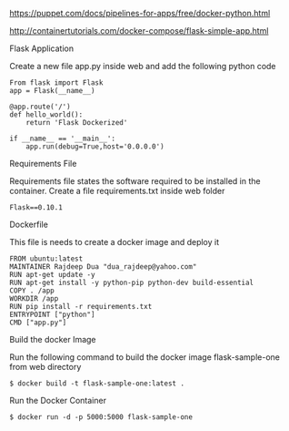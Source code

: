 https://puppet.com/docs/pipelines-for-apps/free/docker-python.html

http://containertutorials.com/docker-compose/flask-simple-app.html



Flask Application

Create a new file app.py inside web and add the following python code
```
From flask import Flask
app = Flask(__name__)

@app.route('/')
def hello_world():
    return 'Flask Dockerized'

if __name__ == '__main__':
    app.run(debug=True,host='0.0.0.0')
```
Requirements File

Requirements file states the software required to be installed in the container. Create a file requirements.txt inside web folder
```
Flask==0.10.1
```
Dockerfile

This file is needs to create a docker image and deploy it
```
FROM ubuntu:latest
MAINTAINER Rajdeep Dua "dua_rajdeep@yahoo.com"
RUN apt-get update -y
RUN apt-get install -y python-pip python-dev build-essential
COPY . /app
WORKDIR /app
RUN pip install -r requirements.txt
ENTRYPOINT ["python"]
CMD ["app.py"]
```
Build the docker Image

Run the following command to build the docker image flask-sample-one from web directory
```
$ docker build -t flask-sample-one:latest .
```
Run the Docker Container
```
$ docker run -d -p 5000:5000 flask-sample-one
```

